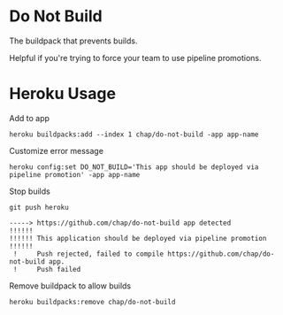 # Do Not Build

The buildpack that prevents builds.

Helpful if you're trying to force your team to use pipeline promotions.

# Heroku Usage

Add to app
```
heroku buildpacks:add --index 1 chap/do-not-build -app app-name
```

Customize error message
```
heroku config:set DO_NOT_BUILD='This app should be deployed via pipeline promotion' -app app-name
```

Stop builds
```
git push heroku

-----> https://github.com/chap/do-not-build app detected
!!!!!!
!!!!!! This application should be deployed via pipeline promotion
!!!!!!
 !     Push rejected, failed to compile https://github.com/chap/do-not-build app.
 !     Push failed
```

Remove buildpack to allow builds
```
heroku buildpacks:remove chap/do-not-build
```
